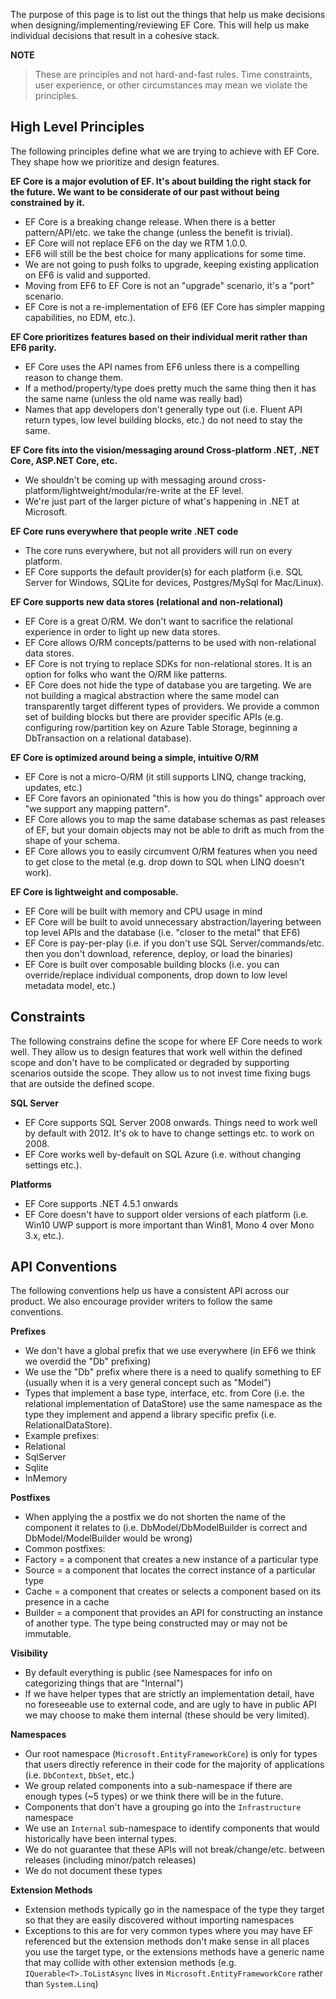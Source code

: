 The purpose of this page is to list out the things that help us make decisions when designing/implementing/reviewing EF Core. This will help us make individual decisions that result in a cohesive stack.

**NOTE**
> These are principles and not hard-and-fast rules. Time constraints, user experience, or other circumstances may mean we violate the principles.

## High Level Principles
The following principles define what we are trying to achieve with EF Core. They shape how we prioritize and design features.
 
**EF Core is a major evolution of EF. It's about building the right stack for the future. We want to be considerate of our past without being constrained by it.**
* EF Core is a breaking change release. When there is a better pattern/API/etc. we take the change (unless the benefit is trivial).
* EF Core will not replace EF6 on the day we RTM 1.0.0.
* EF6 will still be the best choice for many applications for some time.
* We are not going to push folks to upgrade, keeping existing application on EF6 is valid and supported.
* Moving from EF6 to EF Core is not an "upgrade" scenario, it's a "port" scenario.
* EF Core is not a re-implementation of EF6 (EF Core has simpler mapping capabilities, no EDM, etc.).

**EF Core prioritizes features based on their individual merit rather than EF6 parity.**
* EF Core uses the API names from EF6 unless there is a compelling reason to change them.
* If a method/property/type does pretty much the same thing then it has the same name (unless the old name was really bad) 
* Names that app developers don't generally type out (i.e. Fluent API return types, low level building blocks, etc.) do not need to stay the same.
 
**EF Core fits into the vision/messaging around Cross-platform .NET, .NET Core, ASP.NET Core, etc.**
* We shouldn't be coming up with messaging around cross-platform/lightweight/modular/re-write at the EF level.
* We're just part of the larger picture of what's happening in .NET at Microsoft.

**EF Core runs everywhere that people write .NET code**
* The core runs everywhere, but not all providers will run on every platform.
* EF Core supports the default provider(s) for each platform (i.e. SQL Server for Windows, SQLite for devices, Postgres/MySql for Mac/Linux).

**EF Core supports new data stores (relational and non-relational)**
* EF Core is a great O/RM. We don't want to sacrifice the relational experience in order to light up new data stores.
* EF Core allows O/RM concepts/patterns to be used with non-relational data stores.
* EF Core is not trying to replace SDKs for non-relational stores. It is an option for folks who want the O/RM like patterns.
* EF Core does not hide the type of database you are targeting. We are not building a magical abstraction where the same model can transparently target different types of providers. We provide a common set of building blocks but there are provider specific APIs (e.g. configuring row/partition key on Azure Table Storage, beginning a DbTransaction on a relational database).

**EF Core is optimized around being a simple, intuitive O/RM**
* EF Core is not a micro-O/RM (it still supports LINQ, change tracking, updates, etc.)
* EF Core favors an opinionated "this is how you do things" approach over "we support any mapping pattern".
* EF Core allows you to map the same database schemas as past releases of EF, but your domain objects may not be able to drift as much from the shape of your schema.
* EF Core allows you to easily circumvent O/RM features when you need to get close to the metal (e.g. drop down to SQL when LINQ doesn't work).
 
**EF Core is lightweight and composable.**
* EF Core will be built with memory and CPU usage in mind
* EF Core will be built to avoid unnecessary abstraction/layering between top level APIs and the database (i.e. "closer to the metal" that EF6)
* EF Core is pay-per-play (i.e. if you don't use SQL Server/commands/etc. then you don't download, reference, deploy, or load the binaries)
* EF Core is built over composable building blocks (i.e. you can override/replace individual components, drop down to low level metadata model, etc.) 
 
## Constraints
The following constrains define the scope for where EF Core needs to work well. They allow us to design features that work well within the defined scope and don't have to be complicated or degraded by supporting scenarios outside the scope. They allow us to not invest time fixing bugs that are outside the defined scope.
 
**SQL Server**
* EF Core supports SQL Server 2008 onwards. Things need to work well by default with 2012. It's ok to have to change settings etc. to work on 2008.
* EF Core works well by-default on SQL Azure (i.e. without changing settings etc.).
 
**Platforms**
* EF Core supports .NET 4.5.1 onwards
* EF Core doesn't have to support older versions of each platform (i.e. Win10 UWP support is more important than Win81, Mono 4 over Mono 3.x, etc.).
 
## API Conventions
The following conventions help us have a consistent API across our product. We also encourage provider writers to follow the same conventions.
 
**Prefixes**
* We don't have a global prefix that we use everywhere (in EF6 we think we overdid the "Db" prefixing)
* We use the "Db" prefix where there is a need to qualify something to EF (usually when it is a very general concept such as "Model")
* Types that implement a base type, interface, etc. from Core (i.e. the relational implementation of DataStore) use the same namespace as the type they implement and append a library specific prefix (i.e. RelationalDataStore).
* Example prefixes:
 * Relational
 * SqlServer
 * Sqlite
 * InMemory
 
**Postfixes**
* When applying the a postfix we do not shorten the name of the component it relates to (i.e. DbModel/DbModelBuilder is correct and DbModel/ModelBuilder would be wrong)
* Common postfixes:
 * Factory = a component that creates a new instance of a particular type
 * Source = a component that locates the correct instance of a particular type
 * Cache = a component that creates or selects a component based on its presence in a cache
 * Builder = a component that provides an API for constructing an instance of another type. The type being constructed may or may not be immutable.
 
**Visibility**
* By default everything is public (see Namespaces for info on categorizing things that are "Internal")
* If we have helper types that are strictly an implementation detail, have no foreseeable use to external code, and are ugly to have in public API we may choose to make them internal (these should be very limited).
 
**Namespaces**
* Our root namespace (`Microsoft.EntityFrameworkCore`) is only for types that users directly reference in their code for the majority of applications (i.e. `DbContext`, `DbSet`, etc.)
* We group related components into a sub-namespace if there are enough types (~5 types) or we think there will be in the future.
* Components that don't have a grouping go into the `Infrastructure` namespace
* We use an `Internal` sub-namespace to identify components that would historically have been internal types.
 * We do not guarantee that these APIs will not break/change/etc. between releases (including minor/patch releases)
 * We do not document these types
 
**Extension Methods**
* Extension methods typically go in the namespace of the type they target so that they are easily discovered without importing namespaces
* Exceptions to this are for very common types where you may have EF referenced but the extension methods don't make sense in all places you use the target type, or the extensions methods have a generic name that may collide with other extension methods (e.g. `IQuerable<T>.ToListAsync` lives in `Microsoft.EntityFrameworkCore` rather than `System.Linq`)
